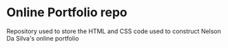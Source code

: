 # Online Portfolio repo

Repository used to store the HTML and CSS code used to construct Nelson Da Silva's online portfolio